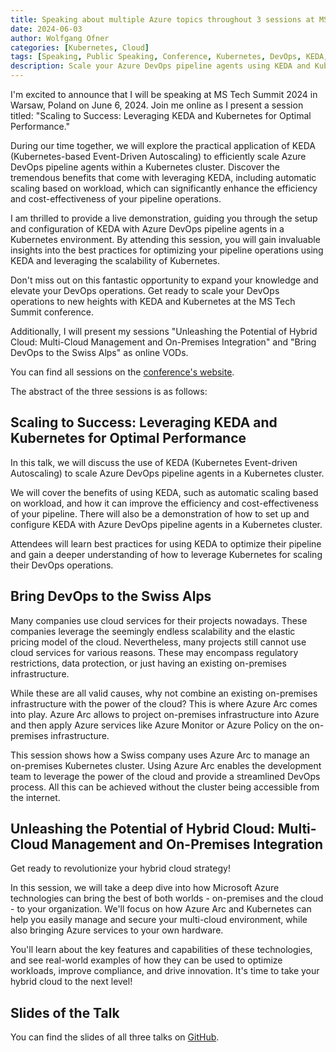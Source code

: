 ```yaml
---
title: Speaking about multiple Azure topics throughout 3 sessions at MS Tech Summit 2024
date: 2024-06-03
author: Wolfgang Ofner
categories: [Kubernetes, Cloud]
tags: [Speaking, Public Speaking, Conference, Kubernetes, DevOps, KEDA, Azure DevOps, Azure Arc, Azure Monitor, GitOps]
description: Scale your Azure DevOps pipeline agents using KEDA and Kubernetes for optimal performance. Join me at MS Tech Summit' on June 6, 2024, and enhance your DevOps operations!
---
```


I'm excited to announce that I will be speaking at MS Tech Summit 2024 in Warsaw, Poland on June 6, 2024. Join me online as I present a session titled: "Scaling to Success: Leveraging KEDA and Kubernetes for Optimal Performance."

During our time together, we will explore the practical application of KEDA (Kubernetes-based Event-Driven Autoscaling) to efficiently scale Azure DevOps pipeline agents within a Kubernetes cluster. Discover the tremendous benefits that come with leveraging KEDA, including automatic scaling based on workload, which can significantly enhance the efficiency and cost-effectiveness of your pipeline operations.

I am thrilled to provide a live demonstration, guiding you through the setup and configuration of KEDA with Azure DevOps pipeline agents in a Kubernetes environment. By attending this session, you will gain invaluable insights into the best practices for optimizing your pipeline operations using KEDA and leveraging the scalability of Kubernetes.

Don't miss out on this fantastic opportunity to expand your knowledge and elevate your DevOps operations. Get ready to scale your DevOps operations to new heights with KEDA and Kubernetes at the MS Tech Summit conference.

Additionally, I will present my sessions "Unleashing the Potential of Hybrid Cloud: Multi-Cloud Management and On-Premises Integration" and "Bring DevOps to the Swiss Alps" as online VODs.

You can find all sessions on the <a href="https://mstechsummit.pl/en/" target="_blank" rel="noopener noreferrer">conference's website</a>.

The abstract of the three sessions is as follows:

## Scaling to Success: Leveraging KEDA and Kubernetes for Optimal Performance

In this talk, we will discuss the use of KEDA (Kubernetes Event-driven Autoscaling) to scale Azure DevOps pipeline agents in a Kubernetes cluster. 

We will cover the benefits of using KEDA, such as automatic scaling based on workload, and how it can improve the efficiency and cost-effectiveness of your pipeline. There will also be a demonstration of how to set up and configure KEDA with Azure DevOps pipeline agents in a Kubernetes cluster. 

Attendees will learn best practices for using KEDA to optimize their pipeline and gain a deeper understanding of how to leverage Kubernetes for scaling their DevOps operations.

## Bring DevOps to the Swiss Alps

Many companies use cloud services for their projects nowadays. These companies leverage the seemingly endless scalability and the elastic pricing model of the cloud. Nevertheless, many projects still cannot use cloud services for various reasons. These may encompass regulatory restrictions, data protection, or just having an existing on-premises infrastructure. 

While these are all valid causes, why not combine an existing on-premises infrastructure with the power of the cloud? This is where Azure Arc comes into play. Azure Arc allows to project on-premises infrastructure into Azure and then apply Azure services like Azure Monitor or Azure Policy on the on-premises infrastructure.

This session shows how a Swiss company uses Azure Arc to manage an on-premises Kubernetes cluster. Using Azure Arc enables the development team to leverage the power of the cloud and provide a streamlined DevOps process. All this can be achieved without the cluster being accessible from the internet.

## Unleashing the Potential of Hybrid Cloud: Multi-Cloud Management and On-Premises Integration

Get ready to revolutionize your hybrid cloud strategy! 

In this session, we will take a deep dive into how Microsoft Azure technologies can bring the best of both worlds - on-premises and the cloud - to your organization. We'll focus on how Azure Arc and Kubernetes can help you easily manage and secure your multi-cloud environment, while also bringing Azure services to your own hardware. 

You'll learn about the key features and capabilities of these technologies, and see real-world examples of how they can be used to optimize workloads, improve compliance, and drive innovation. It's time to take your hybrid cloud to the next level!

## Slides of the Talk

You can find the slides of all three talks on <a href="https://github.com/WolfgangOfner/Presentation/tree/main/2024%20-%20MS%20Tech%20Summit" target="_blank" rel="noopener noreferrer">GitHub</a>.